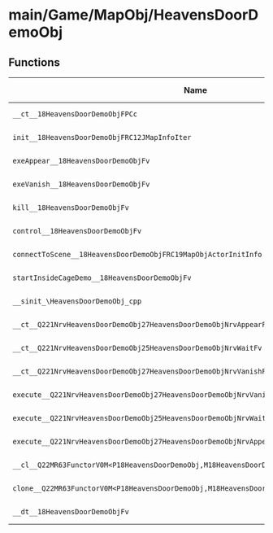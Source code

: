 # main/Game/MapObj/HeavensDoorDemoObj

## Functions

| Name | Address | Match % |
|------|---------|---------|
| `__ct__18HeavensDoorDemoObjFPCc` | `0x801E4684` | :x: (0.0%) |
| `init__18HeavensDoorDemoObjFRC12JMapInfoIter` | `0x801E46C8` | :x: (0.0%) |
| `exeAppear__18HeavensDoorDemoObjFv` | `0x801E4828` | :x: (0.0%) |
| `exeVanish__18HeavensDoorDemoObjFv` | `0x801E48FC` | :x: (0.0%) |
| `kill__18HeavensDoorDemoObjFv` | `0x801E49FC` | :x: (0.0%) |
| `control__18HeavensDoorDemoObjFv` | `0x801E4A08` | :x: (0.0%) |
| `connectToScene__18HeavensDoorDemoObjFRC19MapObjActorInitInfo` | `0x801E4A20` | :x: (0.0%) |
| `startInsideCageDemo__18HeavensDoorDemoObjFv` | `0x801E4A80` | :x: (0.0%) |
| `__sinit_\HeavensDoorDemoObj_cpp` | `0x801E4AB8` | :x: (0.0%) |
| `__ct__Q221NrvHeavensDoorDemoObj27HeavensDoorDemoObjNrvAppearFv` | `0x801E4AEC` | :x: (0.0%) |
| `__ct__Q221NrvHeavensDoorDemoObj25HeavensDoorDemoObjNrvWaitFv` | `0x801E4AFC` | :x: (0.0%) |
| `__ct__Q221NrvHeavensDoorDemoObj27HeavensDoorDemoObjNrvVanishFv` | `0x801E4B0C` | :x: (0.0%) |
| `execute__Q221NrvHeavensDoorDemoObj27HeavensDoorDemoObjNrvVanishCFP5Spine` | `0x801E4B1C` | :x: (0.0%) |
| `execute__Q221NrvHeavensDoorDemoObj25HeavensDoorDemoObjNrvWaitCFP5Spine` | `0x801E4B24` | :x: (0.0%) |
| `execute__Q221NrvHeavensDoorDemoObj27HeavensDoorDemoObjNrvAppearCFP5Spine` | `0x801E4B80` | :x: (0.0%) |
| `__cl__Q22MR63FunctorV0M<P18HeavensDoorDemoObj,M18HeavensDoorDemoObjFPCvPv_v>CFv` | `0x801E4B88` | :x: (0.0%) |
| `clone__Q22MR63FunctorV0M<P18HeavensDoorDemoObj,M18HeavensDoorDemoObjFPCvPv_v>CFP7JKRHeap` | `0x801E4BB8` | :x: (0.0%) |
| `__dt__18HeavensDoorDemoObjFv` | `0x801E4C20` | :x: (0.0%) |